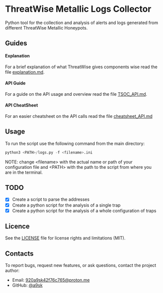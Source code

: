 # ThreatWise Metallic Logs Collector

Python tool for the collection and analysis of alerts and logs generated from different ThreatWise Metallic Honeypots.

## Guides

#### Explanation

For a brief explanation of what ThreatWise gives components wise read the file [explanation.md](explanation.md).

#### API Guide

For a guide on the API usage and overview read the file [TSOC_API.md](TSOC_API.md).

#### API CheatSheet

For an easier cheatsheet on the API calls read the file [cheatsheet_API.md](cheatsheet_API.md)


## Usage

To run the script use the following command from the main directory:
```python
python3 <PATH>/logs.py -f <filename>.ini 
```
NOTE: change \<filename> with the actual name or path of your configuration file and \<PATH> with the path to the script from where you are in the terminal.

## TODO

- [x] Create a script to parse the addresses
- [x] Create a python script for the analysis of a single trap
- [x] Create a python script for the analysis of a whole configuration of traps

## Licence

See the [LICENSE](LICENSE.md) file for license rights and limitations (MIT).

## Contacts

To report bugs, request new features, or ask questions, contact the project author:

- Email: 920a9sk42f76c765@proton.me
- GitHub: [@a9sk](https://github.com/a9sk)

